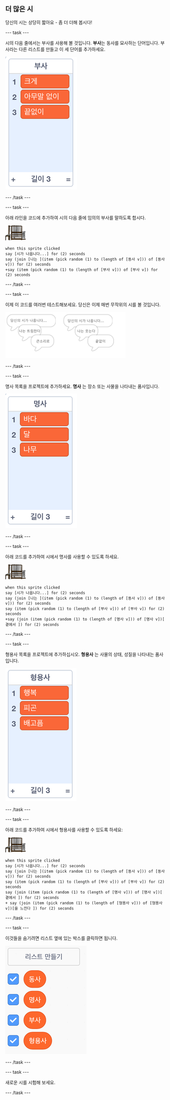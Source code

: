 ## 더 많은 시

당신의 시는 상당히 짧아요 - 좀 더 더해 봅시다!

--- task ---

시의 다음 줄에서는 부사를 사용해 볼 것입니다. **부사**는 동사를 묘사하는 단어입니다. 부사라는 다른 리스트를 만들고 이 세 단어를 추가하세요.

![큰 소리로, 조용히, 끝없이가 있는 리스트](images/poetry-adverbs.png)

--- /task ---

--- task ---

아래 라인을 코드에 추가하여 시의 다음 줄에 임의의 부사를 말하도록 합시다.

![컴퓨터 스프라이트](images/computer-sprite.png)

```blocks3
when this sprite clicked
say [시가 나옵니다...] for (2) seconds
say (join [나는 ](item (pick random (1) to (length of [동사 v])) of [동사 v])) for (2) seconds
+say (item (pick random (1) to (length of [부사 v])) of [부사 v]) for (2) seconds
```

--- /task ---

--- task ---

이제 이 코드를 여러번 테스트해보세요. 당신은 이제 매번 무작위의 시를 볼 것입니다.

![부사와 임의의 말풍선](images/poetry-adverb-test.png)

--- /task ---

--- task ---

명사 목록을 프로젝트에 추가하세요. **명사** 는 장소 또는 사물을 나타내는 품사입니다.

![바다, 달, 나무 라는 단어가있는 명사 리스트](images/poetry-nouns.png)

--- /task ---

--- task ---

아래 코드를 추가하여 시에서 명사를 사용할 수 있도록 하세요.

![컴퓨터 스프라이트](images/computer-sprite.png)

```blocks3
when this sprite clicked
say [시가 나옵니다...] for (2) seconds
say (join [나는 ](item (pick random (1) to (length of [동사 v])) of [동사 v])) for (2) seconds
say (item (pick random (1) to (length of [부사 v])) of [부사 v]) for (2) seconds
+say (join (item (pick random (1) to (length of [명사 v])) of [명사 v])[ 곁에서 ]) for (2) seconds
```

--- /task ---

--- task ---

형용사 목록을 프로젝트에 추가하십시오. **형용사** 는 사물의 상태, 성질을 나타내는 품사입니다.

![행복, 피곤, 배고픔 데이터를 담고 있는 형용사 리스트](images/poetry-adjectives.png)

--- /task ---

--- task ---

아래 코드를 추가하여 시에서 형용사를 사용할 수 있도록 하세요:

![컴퓨터 스프라이트](images/computer-sprite.png)

```blocks3
when this sprite clicked
say [시가 나옵니다...] for (2) seconds
say (join [나는 ](item (pick random (1) to (length of [동사 v])) of [동사 v])) for (2) seconds
say (item (pick random (1) to (length of [부사 v])) of [부사 v]) for (2) seconds
say (join (item (pick random (1) to (length of [명사 v])) of [명사 v])[ 곁에서 ]) for (2) seconds
+ say (join (item (pick random (1) to (length of [형용사 v])) of [형용사 v])[을 느낀다 ]) for (2) seconds
```

--- /task ---

--- task ---

이것들을 숨기려면 리스트 옆에 있는 박스를 클릭하면 됩니다.

![틱 박스가 선택된 리스트 변수들](images/poetry-lists-tick.png)

--- /task ---

--- task ---

새로운 시를 시험해 보세요.

--- /task ---